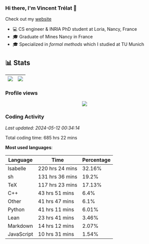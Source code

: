 ### Hi there, I'm Vincent Trélat 👋

Check out my [website](https://vtrelat.github.io)

-   💻 CS engineer & INRIA PhD student at Loria, Nancy, France
-   🎓 Graduate of Mines Nancy in France
-   🎓 Specialized in _formal methods_ which I studied at TU Munich

## 📊 **Stats**

| <img align="center" src="https://readme-stats.clckblog.space/api?username=VTrelat&show_icons=true&include_all_commits=true&theme=tokyonight&hide_border=true" /> | <img align="center" src="https://readme-stats.clckblog.space/api/top-langs/?username=VTrelat&layout=compact&theme=tokyonight&hide_border=true" /> |
| ---------------------------------------------------------------------------------------------------------------------------------------------------------------- | ------------------------------------------------------------------------------------------------------------------------------------------------- |

### Profile views

<p align="center">
 <img src="https://profile-counter.glitch.me/VTrelat/count.svg" />
</p>

<!--automations-->
### Coding Activity
_Last updated: 2024-05-12 00:34:14_

Total coding time: 685 hrs 22 mins

**Most used languages**:

| Language | Time | Percentage |
| ------------- | ------------- | ------------- |
| Isabelle | 220 hrs 24 mins | 32.16% |
| sh | 131 hrs 36 mins | 19.2% |
| TeX | 117 hrs 23 mins | 17.13% |
| C++ | 43 hrs 51 mins | 6.4% |
| Other | 41 hrs 47 mins | 6.1% |
| Python | 41 hrs 11 mins | 6.01% |
| Lean | 23 hrs 41 mins | 3.46% |
| Markdown | 14 hrs 12 mins | 2.07% |
| JavaScript | 10 hrs 31 mins | 1.54% |

